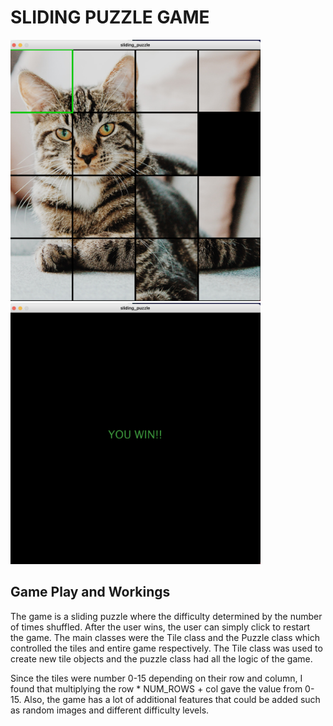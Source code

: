 # SLIDING PUZZLE GAME
<img src="playScreen.png" width = "400">
<img src="winScreen.png" width = "400">

## Game Play and Workings
The game is a sliding puzzle where the difficulty determined by the number of times shuffled. After the user wins, the user can simply click to restart the game. The main classes were the Tile class and the Puzzle class which controlled the tiles and entire game respectively. The Tile class was used to create new tile objects and the puzzle class had all the logic of the game.

Since the tiles were number 0-15 depending on their row and column, I found that multiplying the row * NUM_ROWS + col gave the value from 0-15.
Also, the game has a lot of additional features that could be added such as random images and different difficulty levels.


